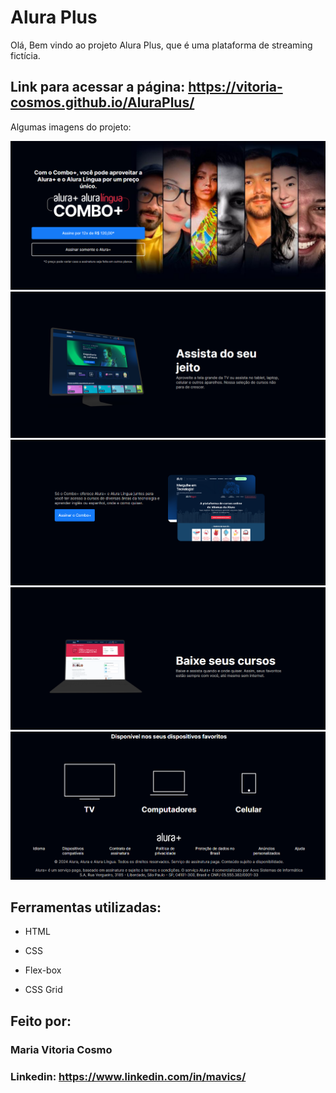 # Alura Plus
Olá, Bem vindo ao projeto Alura Plus, que é uma plataforma de streaming fictícia. 

## Link para acessar a página:  https://vitoria-cosmos.github.io/AluraPlus/

Algumas imagens do projeto: 

<img src="/projectImg/image01.png">
<img src="/projectImg/image02.png">
<img src="/projectImg/image03.png">
<img src="/projectImg/image04.png">
<img src="/projectImg/image05.png">

## Ferramentas utilizadas:

* HTML

* CSS

* Flex-box
  
* CSS Grid

## Feito por:

### Maria Vitoria Cosmo

### Linkedin: https://www.linkedin.com/in/mavics/
